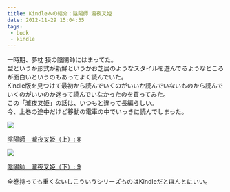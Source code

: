 ```yaml
---
title: Kindle本の紹介：陰陽師 瀧夜叉姫
date: 2012-11-29 15:04:35
tags: 
 - book
 - kindle
---
```


一時期、夢枕 獏の陰陽師にはまってた。<br>
型というか形式が新鮮というかお芝居のようなスタイルを遊んでるようなところが面白いというのもあってよく読んでいた。<br>
Kindle版を見つけて最初から読んでいくのがいいか読んでいないものから読んでいくのがいいのか迷って読んでいなかったのを買ってみた。<br>
この「瀧夜叉姫」の話は、いつもと違って長編らしい。<br>
今、上巻の途中だけど移動の電車の中でいっきに読んでしまった。


<div class="amazon-wrapper">
<p class="amazon-image">
<a href="http://www.amazon.co.jp/gp/product/B009A48V58/ref=as_li_ss_il?ie=UTF8&camp=247&creative=7399&creativeASIN=B009A48V58&linkCode=as2&tag=uuuu-22"><img border="0" src="http://ws.assoc-amazon.jp/widgets/q?_encoding=UTF8&ASIN=B009A48V58&Format=_SL160_&ID=AsinImage&MarketPlace=JP&ServiceVersion=20070822&WS=1&tag=uuuu-22" ></a><img src="http://www.assoc-amazon.jp/e/ir?t=uuuu-22&l=as2&o=9&a=B009A48V58" width="1" height="1" border="0" alt="" style="border:none !important; margin:0px !important;" />


<p class="amazon-text">
<a href="http://www.amazon.co.jp/gp/product/B009A48V58/ref=as_li_ss_tl?ie=UTF8&camp=247&creative=7399&creativeASIN=B009A48V58&linkCode=as2&tag=uuuu-22">陰陽師　瀧夜叉姫（上）: 8</a><img src="http://www.assoc-amazon.jp/e/ir?t=uuuu-22&l=as2&o=9&a=B009A48V58" width="1" height="1" border="0" alt="" style="border:none !important; margin:0px !important;" />

</div>

<div class="amazon-wrapper">
<p class="amazon-image">
<a href="http://www.amazon.co.jp/gp/product/B009A48XME/ref=as_li_ss_il?ie=UTF8&camp=247&creative=7399&creativeASIN=B009A48XME&linkCode=as2&tag=uuuu-22"><img border="0" src="http://ws.assoc-amazon.jp/widgets/q?_encoding=UTF8&ASIN=B009A48XME&Format=_SL160_&ID=AsinImage&MarketPlace=JP&ServiceVersion=20070822&WS=1&tag=uuuu-22" ></a><img src="http://www.assoc-amazon.jp/e/ir?t=uuuu-22&l=as2&o=9&a=B009A48XME" width="1" height="1" border="0" alt="" style="border:none !important; margin:0px !important;" />

<p class="amazon-text">
<a href="http://www.amazon.co.jp/gp/product/B009A48XME/ref=as_li_ss_tl?ie=UTF8&camp=247&creative=7399&creativeASIN=B009A48XME&linkCode=as2&tag=uuuu-22">陰陽師　瀧夜叉姫（下）: 9</a><img src="http://www.assoc-amazon.jp/e/ir?t=uuuu-22&l=as2&o=9&a=B009A48XME" width="1" height="1" border="0" alt="" style="border:none !important; margin:0px !important;" />

</div>


全巻持っても重くないしこういうシリーズものはKindleだとほんとにいい。